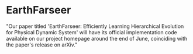 # EarthFarseer
"Our paper titled 'EarthFarseer: Efficiently Learning Hierarchical Evolution for Physical Dynamic System' will have its official implementation code available on our project homepage around the end of June, coinciding with the paper's release on arXiv."
